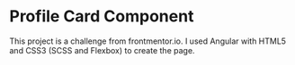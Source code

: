 # Profile Card Component

This project is a challenge from frontmentor.io. I used Angular with HTML5 and CSS3 (SCSS and Flexbox) to create the page.
